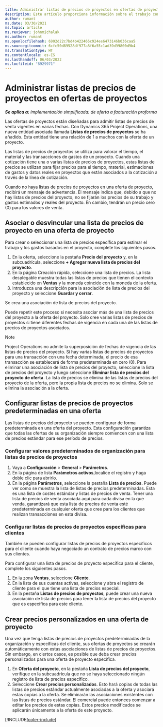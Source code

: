 ```yaml
---
title: Administrar listas de precios de proyectos en ofertas de proyectos
description: Este artículo proporciona información sobre el trabajo con listas de precios en ofertas.
author: rumant
ms.date: 03/30/2021
ms.topic: article
ms.reviewer: johnmichalak
ms.author: rumant
ms.openlocfilehash: 6902d22c7bd4b422466c924ee6473146b036caa5
ms.sourcegitcommit: 6cfc50d89528df977a8f6a55c1ad39d99800d9b4
ms.translationtype: HT
ms.contentlocale: es-ES
ms.lasthandoff: 06/03/2022
ms.locfileid: "8929971"
---
```

# <a name="manage-project-price-lists-on-project-quotes"></a>Administrar listas de precios de proyectos en ofertas de proyectos 

_**Se aplica a:** implementación simplificada: de oferta a facturación proforma_

Las ofertas de proyectos están diseñadas para admitir listas de precios de venta vigentes en varias fechas. Con Dynamics 365 Project Operations, una nueva entidad asociada llamada **Listas de precios de proyectos** se ha añadido. Esta entidad tiene una relación de 1 a muchos con la oferta de un proyecto.

Las listas de precios de proyectos se utiliza para valorar el tiempo, el material y las transacciones de gastos de un proyecto. Cuando una cotización tiene una o varias listas de precios de proyectos, estas listas de precios se utilizan para fijar precios para el tiempo, material, estimaciones de gastos y datos reales en proyectos que están asociados a la cotización a través de la línea de cotización.

Cuando no haya listas de precios de proyectos en una oferta de proyecto, recibirá un mensaje de advertencia. El mensaje indica que, debido a que no hay listas de precios del proyecto, no se fijarán los precios de su trabajo y gastos estimados y reales del proyecto. En cambio, tendrán un precio cero (0) para los valores de venta.

## <a name="associate-or-disassociate-a-project-price-list-on-a-project-quote"></a>Asociar o desvincular una lista de precios de proyecto en una oferta de proyecto

Para crear o seleccionar una lista de precios específica para estimar el trabajo y los gastos basados en el proyecto, complete los siguientes pasos.

1. En la oferta, seleccione la pestaña **Precio del proyecto** y, en la subcuadrícula, seleccione **+ Agregar nueva lista de precios del proyecto**.
2. En la página Creación rápida, seleccione una lista de precios. La lista desplegable muestra todas las listas de precios que tienen el contexto establecido en **Ventas** y la moneda coincide con la moneda de la oferta.
4. Introduzca una descripción para la asociación de lista de precios del proyecto y seleccione **Guardar y cerrar**.

Se crea una asociación de lista de precios del proyecto.

Puede repetir este proceso si necesita asociar más de una lista de precios del proyecto a la oferta del proyecto. Solo cree varias listas de precios de proyectos si tiene diferentes fechas de vigencia en cada una de las listas de precios de proyectos asociados.

> [!NOTE]
> Project Operations no admite la superposición de fechas de vigencia de las listas de precios del proyecto. Si hay varias listas de precios de proyectos para una transacción con una fecha determinada, el precio de esa transacción se establecerá de forma predeterminada en cero (0).
Para eliminar una asociación de lista de precios del proyecto, seleccione la lista de precios del proyecto y luego seleccione **Eliminar lista de precios del proyecto de oferta**. La lista de precios se elimina de las listas de precios del proyecto de la oferta, pero la propia lista de precios no se elimina. Solo se elimina la asociación a la oferta.

## <a name="set-up-default-project-price-lists-on-a-quote"></a>Configurar listas de precios de proyectos predeterminadas en una oferta

Las listas de precios del proyecto se pueden configurar de forma predeterminada en una oferta del proyecto. Esta configuración garantiza que todas las ofertas de su organización siempre comiencen con una lista de precios estándar para ese período de precios.

### <a name="set-up-organizational-default-for-project-price-lists"></a>Configurar valores predeterminados de organización para listas de precios de proyectos

1. Vaya a **Configuración** > **General** > **Parámetros**.
2. En la página de lista **Parámetros activos**,localice el registro y haga doble clic para abrirlo. 
3. En la página **Parámetros**, seleccione la pestaña **Lista de precios**. Puede ver como se muestra la lista de listas de precios predeterminadas. Esta es una lista de costes estándar y listas de precios de venta. Tener una lista de precios de venta asociada aquí para cada divisa en la que venda, garantizará que esta lista de precios de venta esté predeterminada en cualquier oferta que cree para los clientes que realizan transacciones en esta divisa.

### <a name="set-up-customer-specific-project-price-lists"></a>Configurar listas de precios de proyectos específicas para clientes

También se pueden configurar listas de precios de proyectos específicos para el cliente cuando haya negociado un contrato de precios marco con sus clientes.

Para configurar una lista de precios de proyecto específica para el cliente, complete los siguientes pasos.

1. En la zona **Ventas**, seleccione **Cliente**.
2. En la lista de sus cuentas activas, seleccione y abra el registro de cliente para el que tiene una lista de precios especial.
3. En la pestaña **Listas de precios de proyectos**, puede crear una nueva asociación de lista de precios para tener la lista de precios del proyecto que es específica para este cliente.

## <a name="create-custom-pricing-on-a-project-quote"></a>Crear precios personalizados en una oferta de proyecto

Una vez que tenga listas de precios de proyectos predeterminadas de la organización y específicas del cliente, sus ofertas de proyectos se crearán automáticamente con estas asociaciones de listas de precios de proyectos. Sin embargo, en ciertos casos, es posible que deba crear precios personalizados para una oferta de proyecto específica. 

1. En **Oferta del proyecto**, en la pestaña **Lista de precios del proyecto**, verifique en la subcuadrícula que no se haya seleccionado ningún registro de lista de precios específico.
2. Seleccione **Crear precios personalizados**. Esto hará copias de todas las listas de precios estándar actualmente asociadas a la oferta y asociará estas copias a la oferta. Se eliminarán las asociaciones existentes con las listas de precios estándar. El comercial puede entonces comenzar a editar los precios de estas copias. Estos precios modificados se aplicarán únicamente a la oferta de este proyecto.


[!INCLUDE[footer-include](../../includes/footer-banner.md)]
